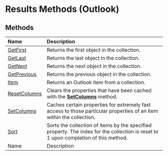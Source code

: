 
# Results Methods (Outlook)

## Methods



|**Name**|**Description**|
|:-----|:-----|
| [GetFirst](9a8b56ce-5e93-f1b1-be7f-7734d86f4997.md)|Returns the first object in the collection.|
| [GetLast](90a50739-b9a9-92de-516b-1cd9f3fe8d50.md)|Returns the last object in the collection. |
| [GetNext](3667738a-fcae-b786-e8d4-e478b1614c8c.md)|Returns the next object in the collection. |
| [GetPrevious](be9877c4-602d-7e2d-a00b-edb4aead7441.md)|Returns the previous object in the collection. |
| [Item](efcb4fbb-fa83-c20b-2bfe-d8575a01ff51.md)|Returns an Outlook item from a collection.|
| [ResetColumns](1839dd92-cbab-5fac-a59b-b1ceb6ef874a.md)|Clears the properties that have been cached with the  **[SetColumns](119ea78f-f61e-a95e-e9df-440499af962a.md)** method.|
| [SetColumns](119ea78f-f61e-a95e-e9df-440499af962a.md)|Caches certain properties for extremely fast access to those particular properties of an item within the collection. |
| [Sort](d897f4c9-ef58-cdb4-ca9e-d179af12f2b5.md)|Sorts the collection of items by the specified property. The index for the collection is reset to 1 upon completion of this method.|
|Name|Description|
